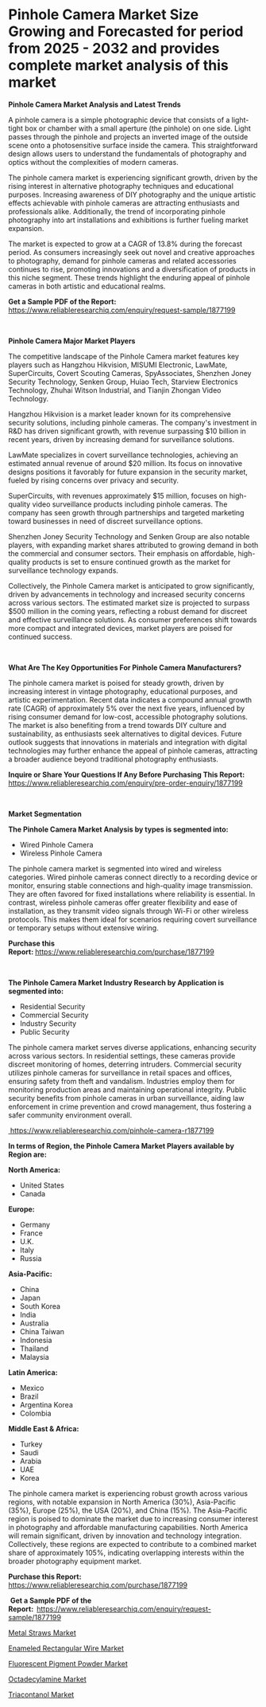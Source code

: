 <p><h1>Pinhole Camera Market Size Growing and Forecasted for period from 2025 - 2032 and provides complete market analysis of this market</h1></p><p><strong>Pinhole Camera Market Analysis and Latest Trends</strong></p>
<p><p>A pinhole camera is a simple photographic device that consists of a light-tight box or chamber with a small aperture (the pinhole) on one side. Light passes through the pinhole and projects an inverted image of the outside scene onto a photosensitive surface inside the camera. This straightforward design allows users to understand the fundamentals of photography and optics without the complexities of modern cameras.</p><p>The pinhole camera market is experiencing significant growth, driven by the rising interest in alternative photography techniques and educational purposes. Increasing awareness of DIY photography and the unique artistic effects achievable with pinhole cameras are attracting enthusiasts and professionals alike. Additionally, the trend of incorporating pinhole photography into art installations and exhibitions is further fueling market expansion.</p><p>The market is expected to grow at a CAGR of 13.8% during the forecast period. As consumers increasingly seek out novel and creative approaches to photography, demand for pinhole cameras and related accessories continues to rise, promoting innovations and a diversification of products in this niche segment. These trends highlight the enduring appeal of pinhole cameras in both artistic and educational realms.</p></p>
<p><strong>Get a Sample PDF of the Report:&nbsp;</strong> <a href="https://www.reliableresearchiq.com/enquiry/request-sample/1877199?utm_campaign=2309&utm_medium=2&utm_source=Github&utm_content=ia&utm_term=11022025&utm_id=pinhole-camera">https://www.reliableresearchiq.com/enquiry/request-sample/1877199</a></p>
<p>&nbsp;</p>
<p><strong>Pinhole Camera Major Market Players</strong></p>
<p><p>The competitive landscape of the Pinhole Camera market features key players such as Hangzhou Hikvision, MISUMI Electronic, LawMate, SuperCircuits, Covert Scouting Cameras, SpyAssociates, Shenzhen Joney Security Technology, Senken Group, Huiao Tech, Starview Electronics Technology, Zhuhai Witson Industrial, and Tianjin Zhongan Video Technology. </p><p>Hangzhou Hikvision is a market leader known for its comprehensive security solutions, including pinhole cameras. The company's investment in R&D has driven significant growth, with revenue surpassing $10 billion in recent years, driven by increasing demand for surveillance solutions. </p><p>LawMate specializes in covert surveillance technologies, achieving an estimated annual revenue of around $20 million. Its focus on innovative designs positions it favorably for future expansion in the security market, fueled by rising concerns over privacy and security.</p><p>SuperCircuits, with revenues approximately $15 million, focuses on high-quality video surveillance products including pinhole cameras. The company has seen growth through partnerships and targeted marketing toward businesses in need of discreet surveillance options.</p><p>Shenzhen Joney Security Technology and Senken Group are also notable players, with expanding market shares attributed to growing demand in both the commercial and consumer sectors. Their emphasis on affordable, high-quality products is set to ensure continued growth as the market for surveillance technology expands.</p><p>Collectively, the Pinhole Camera market is anticipated to grow significantly, driven by advancements in technology and increased security concerns across various sectors. The estimated market size is projected to surpass $500 million in the coming years, reflecting a robust demand for discreet and effective surveillance solutions. As consumer preferences shift towards more compact and integrated devices, market players are poised for continued success.</p></p>
<p>&nbsp;</p>
<p><strong>What Are The Key Opportunities For Pinhole Camera Manufacturers?</strong></p>
<p><p>The pinhole camera market is poised for steady growth, driven by increasing interest in vintage photography, educational purposes, and artistic experimentation. Recent data indicates a compound annual growth rate (CAGR) of approximately 5% over the next five years, influenced by rising consumer demand for low-cost, accessible photography solutions. The market is also benefiting from a trend towards DIY culture and sustainability, as enthusiasts seek alternatives to digital devices. Future outlook suggests that innovations in materials and integration with digital technologies may further enhance the appeal of pinhole cameras, attracting a broader audience beyond traditional photography enthusiasts.</p></p>
<p><strong>Inquire or Share Your Questions If Any Before Purchasing This Report:</strong> <a href="https://www.reliableresearchiq.com/enquiry/pre-order-enquiry/1877199?utm_campaign=2309&utm_medium=2&utm_source=Github&utm_content=ia&utm_term=11022025&utm_id=pinhole-camera">https://www.reliableresearchiq.com/enquiry/pre-order-enquiry/1877199</a></p>
<p>&nbsp;</p>
<p><strong>Market Segmentation</strong></p>
<p><strong>The Pinhole Camera Market Analysis by types is segmented into:</strong></p>
<p><ul><li>Wired Pinhole Camera</li><li>Wireless Pinhole Camera</li></ul></p>
<p><p>The pinhole camera market is segmented into wired and wireless categories. Wired pinhole cameras connect directly to a recording device or monitor, ensuring stable connections and high-quality image transmission. They are often favored for fixed installations where reliability is essential. In contrast, wireless pinhole cameras offer greater flexibility and ease of installation, as they transmit video signals through Wi-Fi or other wireless protocols. This makes them ideal for scenarios requiring covert surveillance or temporary setups without extensive wiring.</p></p>
<p><strong>Purchase this Report:&nbsp;</strong><a href="https://www.reliableresearchiq.com/purchase/1877199?utm_campaign=2309&utm_medium=2&utm_source=Github&utm_content=ia&utm_term=11022025&utm_id=pinhole-camera">https://www.reliableresearchiq.com/purchase/1877199</a></p>
<p>&nbsp;</p>
<p><strong>The Pinhole Camera Market Industry Research by Application is segmented into:</strong></p>
<p><ul><li>Residential Security</li><li>Commercial Security</li><li>Industry Security</li><li>Public Security</li></ul></p>
<p><p>The pinhole camera market serves diverse applications, enhancing security across various sectors. In residential settings, these cameras provide discreet monitoring of homes, deterring intruders. Commercial security utilizes pinhole cameras for surveillance in retail spaces and offices, ensuring safety from theft and vandalism. Industries employ them for monitoring production areas and maintaining operational integrity. Public security benefits from pinhole cameras in urban surveillance, aiding law enforcement in crime prevention and crowd management, thus fostering a safer community environment overall.</p></p>
<p><a href="https://www.reliableresearchiq.com/pinhole-camera-r1877199?utm_campaign=2309&utm_medium=2&utm_source=Github&utm_content=ia&utm_term=11022025&utm_id=pinhole-camera">&nbsp;https://www.reliableresearchiq.com/pinhole-camera-r1877199</a></p>
<p><strong>In terms of Region, the Pinhole Camera Market Players available by Region are:</strong></p>
<p>
    <p> <strong> North America: </strong>
        <ul>
            <li>United States</li>
            <li>Canada</li>
        </ul>
        </p> 
    <p> <strong> Europe: </strong>
        <ul>
            <li>Germany</li>
            <li>France</li>
            <li>U.K.</li>
            <li>Italy</li>
            <li>Russia</li>
        </ul>
        </p> 
    <p> <strong> Asia-Pacific: </strong>
        <ul>
            <li>China</li>
            <li>Japan</li>
            <li>South Korea</li>
            <li>India</li>
            <li>Australia</li>
            <li>China Taiwan</li>
            <li>Indonesia</li>
            <li>Thailand</li>
            <li>Malaysia</li>
        </ul>
        </p> 
    <p> <strong> Latin America: </strong>
        <ul>
            <li>Mexico</li>
            <li>Brazil</li>
            <li>Argentina Korea</li>
            <li>Colombia</li>
        </ul>
        </p> 
    <p> <strong> Middle East & Africa: </strong>
        <ul>
            <li>Turkey</li>
            <li>Saudi</li>
            <li>Arabia</li>
            <li>UAE</li>
            <li>Korea</li>
        </ul>
    </p>
    </p>
<p><p>The pinhole camera market is experiencing robust growth across various regions, with notable expansion in North America (30%), Asia-Pacific (35%), Europe (25%), the USA (20%), and China (15%). The Asia-Pacific region is poised to dominate the market due to increasing consumer interest in photography and affordable manufacturing capabilities. North America will remain significant, driven by innovation and technology integration. Collectively, these regions are expected to contribute to a combined market share of approximately 105%, indicating overlapping interests within the broader photography equipment market.</p></p>
<p><strong>Purchase this Report: </strong><a href="https://www.reliableresearchiq.com/purchase/1877199?utm_campaign=2309&utm_medium=2&utm_source=Github&utm_content=ia&utm_term=11022025&utm_id=pinhole-camera">https://www.reliableresearchiq.com/purchase/1877199</a></p>
<p>&nbsp;<strong>Get a Sample PDF of the Report:&nbsp;&nbsp;</strong><a href="https://www.reliableresearchiq.com/enquiry/request-sample/1877199?utm_campaign=2309&utm_medium=2&utm_source=Github&utm_content=ia&utm_term=11022025&utm_id=pinhole-camera">https://www.reliableresearchiq.com/enquiry/request-sample/1877199</a></p>
<p><strong></strong></p>
<p><p><a href="https://www.linkedin.com/pulse/financial-insights-market-potential-metal-straws-research-vlpgc?utm_campaign=2309&utm_medium=2&utm_source=Github&utm_content=ia&utm_term=11022025&utm_id=pinhole-camera">Metal Straws Market</a></p><p><a href="https://www.linkedin.com/pulse/growing-demand-enameled-rectangular-wire-market-forecasting-auyie?utm_campaign=2309&utm_medium=2&utm_source=Github&utm_content=ia&utm_term=11022025&utm_id=pinhole-camera">Enameled Rectangular Wire Market</a></p><p><a href="https://www.linkedin.com/pulse/understanding-global-fluorescent-pigment-powder-marketsgrowth-irsxe?utm_campaign=2309&utm_medium=2&utm_source=Github&utm_content=ia&utm_term=11022025&utm_id=pinhole-camera">Fluorescent Pigment Powder Market</a></p><p><a href="https://www.linkedin.com/pulse/octadecylamine-market-2025-2032-analyzing-size-share-03k9e?utm_campaign=2309&utm_medium=2&utm_source=Github&utm_content=ia&utm_term=11022025&utm_id=pinhole-camera">Octadecylamine Market</a></p><p><a href="https://www.linkedin.com/pulse/global-triacontanol-market-analysis-key-trends-future-ekvke?utm_campaign=2309&utm_medium=2&utm_source=Github&utm_content=ia&utm_term=11022025&utm_id=pinhole-camera">Triacontanol Market</a></p></p>